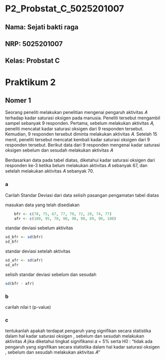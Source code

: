 # P2_Probstat_C_5025201007

## Nama: Sejati bakti raga
## NRP: 5025201007
## Kelas: Probstat C

# Praktikum 2

## Nomer 1

Seorang peneliti melakukan penelitian mengenai pengaruh aktivitas 𝐴 terhadap
kadar saturasi oksigen pada manusia. Peneliti tersebut mengambil sampel
sebanyak 9 responden. Pertama, sebelum melakukan aktivitas 𝐴, peneliti mencatat
kadar saturasi oksigen dari 9 responden tersebut. Kemudian, 9 responden tersebut
diminta melakukan aktivitas 𝐴. Setelah 15 menit, peneliti tersebut mencatat kembali
kadar saturasi oksigen dari 9 responden tersebut. Berikut data dari 9 responden
mengenai kadar saturasi oksigen sebelum dan sesudah melakukan aktivitas 𝐴

Berdasarkan data pada tabel diatas, diketahui kadar saturasi oksigen dari
responden ke-3 ketika belum melakukan aktivitas 𝐴 sebanyak 67, dan setelah
melakukan aktivitas 𝐴 sebanyak 70.
### a
Carilah Standar Deviasi dari data selisih pasangan pengamatan tabel diatas

masukan data yang telah disediakan
```R
    bfr <- c(78, 75, 67, 77, 70, 72, 28, 74, 77)
    afr <- c(100, 95, 70, 90, 90, 90, 89, 90, 100)
```
standar deviasi sebelum aktivitas
```R
sd_bfr <- sd(bfr)
sd_bfr
```
standar deviasi setelah aktivitas
```R
sd_afr <- sd(afr)
sd_afr
```
selisih standar deviasi sebelum dan sesudah
```R
sd(bfr - afr)
```
### b
carilah nilai t (p-value)
### c
tentukanlah apakah terdapat pengaruh yang signifikan secara statistika
dalam hal kadar saturasi oksigen , sebelum dan sesudah melakukan
aktivitas 𝐴 jika diketahui tingkat signifikansi 𝛼 = 5% serta H0 : “tidak ada
pengaruh yang signifikan secara statistika dalam hal kadar saturasi
oksigen , sebelum dan sesudah melakukan aktivitas 𝐴”
